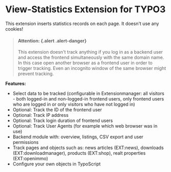 # View-Statistics Extension for TYPO3

This extension inserts statistics records on each page. It doesn't use any cookies!


>   #### Attention: {.alert .alert-danger}
>   
>   This extension doesn't track anything if you log in as a backend user and access the frontend simultaneously with the same domain name. In this case open another browser as a frontend user in order to trigger tracking. Even an incognito window of the same browser might prevent tracking.


**Features:**

*   Select data to be tracked (configurable in Extensionmanager: all visitors - both logged-in and non-logged-in frontend users, only frontend users who are logged in or only visitors who have not logged in)
*   Optional: Track the ID of the frontend user
*   Optional: Track IP address
*   Optional: Track login duration of frontend users
*   Optional: Track User Agents (for example which web browser was in use)
*   Backend module with: overview, listings, CSV export and user permissions
*   Track pages and objects such as: news articles (EXT:news), downloads (EXT:downloadmanager), products (EXT:shop), realt properties (EXT:openimmo)
*   Configure your own objects in TypoScript
